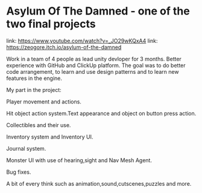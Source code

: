 # Asylum Of The Damned - one of the two final projects

link: https://www.youtube.com/watch?v=_JO29wKQxA4
link: https://zeogore.itch.io/asylum-of-the-damned

Work in a team of 4 people as lead unity devloper for 3 months.
Better experience with GitHub and ClickUp platform.
The goal was to do better code arrangement, to learn and use design patterns and to learn new features in the engine.

My part in the project:

Player movement and actions.

Hit object action system.Text appearance and object on button press action.

Collectibles and their use.

Inventory system and Inventory UI.

Journal system.

Monster UI with use of hearing,sight and Nav Mesh Agent.

Bug fixes.

A bit of every think such as animation,sound,cutscenes,puzzles and more. 

